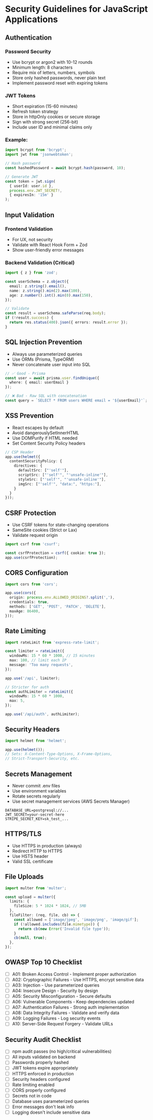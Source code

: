 # <!-- Powered by BMAD™ Core -->

# Security Guidelines for JavaScript Applications

## Authentication

### Password Security
- Use bcrypt or argon2 with 10-12 rounds
- Minimum length: 8 characters
- Require mix of letters, numbers, symbols
- Store only hashed passwords, never plain text
- Implement password reset with expiring tokens

### JWT Tokens
- Short expiration (15-60 minutes)
- Refresh token strategy
- Store in httpOnly cookies or secure storage
- Sign with strong secret (256-bit)
- Include user ID and minimal claims only

### Example:
```typescript
import bcrypt from 'bcrypt';
import jwt from 'jsonwebtoken';

// Hash password
const hashedPassword = await bcrypt.hash(password, 10);

// Generate JWT
const token = jwt.sign(
  { userId: user.id },
  process.env.JWT_SECRET!,
  { expiresIn: '15m' }
);
```

## Input Validation

### Frontend Validation
- For UX, not security
- Validate with React Hook Form + Zod
- Show user-friendly error messages

### Backend Validation (Critical)
```typescript
import { z } from 'zod';

const userSchema = z.object({
  email: z.string().email(),
  name: z.string().min(2).max(100),
  age: z.number().int().min(0).max(150),
});

// Validate
const result = userSchema.safeParse(req.body);
if (!result.success) {
  return res.status(400).json({ errors: result.error });
}
```

## SQL Injection Prevention
- Always use parameterized queries
- Use ORMs (Prisma, TypeORM)
- Never concatenate user input into SQL

```typescript
// ✅ Good - Prisma
const user = await prisma.user.findUnique({
  where: { email: userEmail }
});

// ❌ Bad - Raw SQL with concatenation
const query = `SELECT * FROM users WHERE email = '${userEmail}'`;
```

## XSS Prevention
- React escapes by default
- Avoid dangerouslySetInnerHTML
- Use DOMPurify if HTML needed
- Set Content Security Policy headers

```typescript
// CSP Header
app.use(helmet({
  contentSecurityPolicy: {
    directives: {
      defaultSrc: ["'self'"],
      scriptSrc: ["'self'", "'unsafe-inline'"],
      styleSrc: ["'self'", "'unsafe-inline'"],
      imgSrc: ["'self'", "data:", "https:"],
    }
  }
}));
```

## CSRF Protection
- Use CSRF tokens for state-changing operations
- SameSite cookies (Strict or Lax)
- Validate request origin

```typescript
import csrf from 'csurf';

const csrfProtection = csrf({ cookie: true });
app.use(csrfProtection);
```

## CORS Configuration
```typescript
import cors from 'cors';

app.use(cors({
  origin: process.env.ALLOWED_ORIGINS?.split(','),
  credentials: true,
  methods: ['GET', 'POST', 'PATCH', 'DELETE'],
  maxAge: 86400,
}));
```

## Rate Limiting
```typescript
import rateLimit from 'express-rate-limit';

const limiter = rateLimit({
  windowMs: 15 * 60 * 1000, // 15 minutes
  max: 100, // limit each IP
  message: 'Too many requests',
});

app.use('/api', limiter);

// Stricter for auth
const authLimiter = rateLimit({
  windowMs: 15 * 60 * 1000,
  max: 5,
});

app.use('/api/auth', authLimiter);
```

## Security Headers
```typescript
import helmet from 'helmet';

app.use(helmet());
// Sets: X-Content-Type-Options, X-Frame-Options,
// Strict-Transport-Security, etc.
```

## Secrets Management
- Never commit .env files
- Use environment variables
- Rotate secrets regularly
- Use secret management services (AWS Secrets Manager)

```.env.example
DATABASE_URL=postgresql://...
JWT_SECRET=your-secret-here
STRIPE_SECRET_KEY=sk_test_...
```

## HTTPS/TLS
- Use HTTPS in production (always)
- Redirect HTTP to HTTPS
- Use HSTS header
- Valid SSL certificate

## File Uploads
```typescript
import multer from 'multer';

const upload = multer({
  limits: {
    fileSize: 5 * 1024 * 1024, // 5MB
  },
  fileFilter: (req, file, cb) => {
    const allowed = ['image/jpeg', 'image/png', 'image/gif'];
    if (!allowed.includes(file.mimetype)) {
      return cb(new Error('Invalid file type'));
    }
    cb(null, true);
  },
});
```

## OWASP Top 10 Checklist
- [ ] A01: Broken Access Control - Implement proper authorization
- [ ] A02: Cryptographic Failures - Use HTTPS, encrypt sensitive data
- [ ] A03: Injection - Use parameterized queries
- [ ] A04: Insecure Design - Security by design
- [ ] A05: Security Misconfiguration - Secure defaults
- [ ] A06: Vulnerable Components - Keep dependencies updated
- [ ] A07: Authentication Failures - Strong auth implementation
- [ ] A08: Data Integrity Failures - Validate and verify data
- [ ] A09: Logging Failures - Log security events
- [ ] A10: Server-Side Request Forgery - Validate URLs

## Security Audit Checklist
- [ ] npm audit passes (no high/critical vulnerabilities)
- [ ] All inputs validated on backend
- [ ] Passwords properly hashed
- [ ] JWT tokens expire appropriately
- [ ] HTTPS enforced in production
- [ ] Security headers configured
- [ ] Rate limiting enabled
- [ ] CORS properly configured
- [ ] Secrets not in code
- [ ] Database uses parameterized queries
- [ ] Error messages don't leak info
- [ ] Logging doesn't include sensitive data
